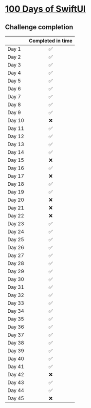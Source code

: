# [100 Days of SwiftUI](https://www.hackingwithswift.com/100/swiftui)

## Challenge completion
|                 | Completed in time |
| --------------- | :------: |
| Day 1  |✅|
| Day 2  |✅|
| Day 3  |✅|
| Day 4  |✅|
| Day 5  |✅|
| Day 6  |✅|
| Day 7  |✅|
| Day 8  |✅|
| Day 9  |✅|
| Day 10 |❌|
| Day 11 |✅|
| Day 12 |✅|
| Day 13 |✅|
| Day 14 |✅|
| Day 15 |❌|
| Day 16 |✅|
| Day 17 |❌|
| Day 18 |✅|
| Day 19 |✅|
| Day 20 |❌|
| Day 21 |❌|
| Day 22 |❌|
| Day 23 |✅|
| Day 24 |✅|
| Day 25 |✅|
| Day 26 |✅|
| Day 27 |✅|
| Day 28 |✅|
| Day 29 |✅|
| Day 30 |✅|
| Day 31 |✅|
| Day 32 |✅|
| Day 33 |✅|
| Day 34 |✅|
| Day 35 |✅|
| Day 36 |✅|
| Day 37 |✅|
| Day 38 |✅|
| Day 39 |✅|
| Day 40 |✅|
| Day 41 |✅|
| Day 42 |❌|
| Day 43 |✅|
| Day 44 |✅|
| Day 45 |❌|
